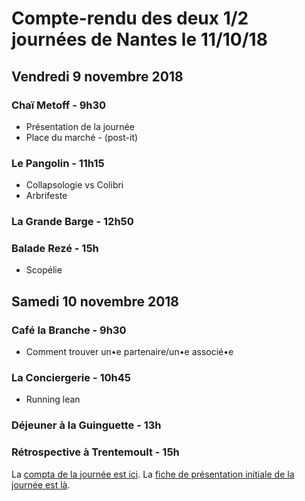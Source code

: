 # Compte-rendu des deux 1/2 journées de Nantes le 11/10/18

## Vendredi 9 novembre 2018

### Chaï Metoff - 9h30
- Présentation de la journée
- Place du marché - (post-it)

### Le Pangolin - 11h15
- Collapsologie vs Colibri
- Arbrifeste

### La Grande Barge - 12h50


### Balade Rezé - 15h
- Scopélie

## Samedi 10 novembre 2018

### Café la Branche - 9h30
- Comment trouver un•e partenaire/un•e associé•e 

### La Conciergerie - 10h45
- Running lean

### Déjeuner à la Guinguette - 13h

### Rétrospective à Trentemoult - 15h

La [compta de la journée est ici](compta-et-lieux.html).
La [fiche de présentation initiale de la journée est là](presentation.html).
